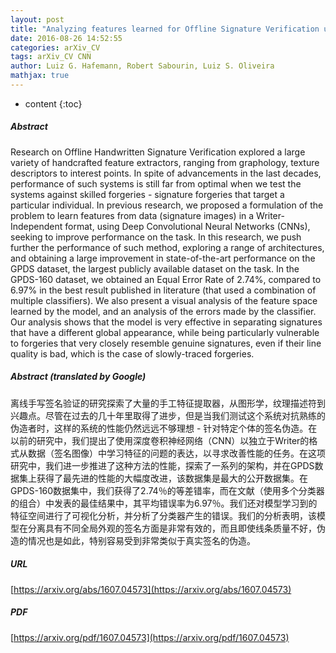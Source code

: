 ```yaml
---
layout: post
title: "Analyzing features learned for Offline Signature Verification using Deep CNNs"
date: 2016-08-26 14:52:55
categories: arXiv_CV
tags: arXiv_CV CNN
author: Luiz G. Hafemann, Robert Sabourin, Luiz S. Oliveira
mathjax: true
---
```


* content
{:toc}

##### Abstract
Research on Offline Handwritten Signature Verification explored a large variety of handcrafted feature extractors, ranging from graphology, texture descriptors to interest points. In spite of advancements in the last decades, performance of such systems is still far from optimal when we test the systems against skilled forgeries - signature forgeries that target a particular individual. In previous research, we proposed a formulation of the problem to learn features from data (signature images) in a Writer-Independent format, using Deep Convolutional Neural Networks (CNNs), seeking to improve performance on the task. In this research, we push further the performance of such method, exploring a range of architectures, and obtaining a large improvement in state-of-the-art performance on the GPDS dataset, the largest publicly available dataset on the task. In the GPDS-160 dataset, we obtained an Equal Error Rate of 2.74%, compared to 6.97% in the best result published in literature (that used a combination of multiple classifiers). We also present a visual analysis of the feature space learned by the model, and an analysis of the errors made by the classifier. Our analysis shows that the model is very effective in separating signatures that have a different global appearance, while being particularly vulnerable to forgeries that very closely resemble genuine signatures, even if their line quality is bad, which is the case of slowly-traced forgeries.

##### Abstract (translated by Google)
离线手写签名验证的研究探索了大量的手工特征提取器，从图形学，纹理描述符到兴趣点。尽管在过去的几十年里取得了进步，但是当我们测试这个系统对抗熟练的伪造者时，这样的系统的性能仍然远远不够理想 - 针对特定个体的签名伪造。在以前的研究中，我们提出了使用深度卷积神经网络（CNN）以独立于Writer的格式从数据（签名图像）中学习特征的问题的表达，以寻求改善性能的任务。在这项研究中，我们进一步推进了这种方法的性能，探索了一系列的架构，并在GPDS数据集上获得了最先进的性能的大幅度改进，该数据集是最大的公开数据集。在GPDS-160数据集中，我们获得了2.74％的等差错率，而在文献（使用多个分类器的组合）中发表的最佳结果中，其平均错误率为6.97％。我们还对模型学习到的特征空间进行了可视化分析，并分析了分类器产生的错误。我们的分析表明，该模型在分离具有不同全局外观的签名方面是非常有效的，而且即使线条质量不好，伪造的情况也是如此，特别容易受到非常类似于真实签名的伪造。

##### URL
[https://arxiv.org/abs/1607.04573](https://arxiv.org/abs/1607.04573)

##### PDF
[https://arxiv.org/pdf/1607.04573](https://arxiv.org/pdf/1607.04573)


